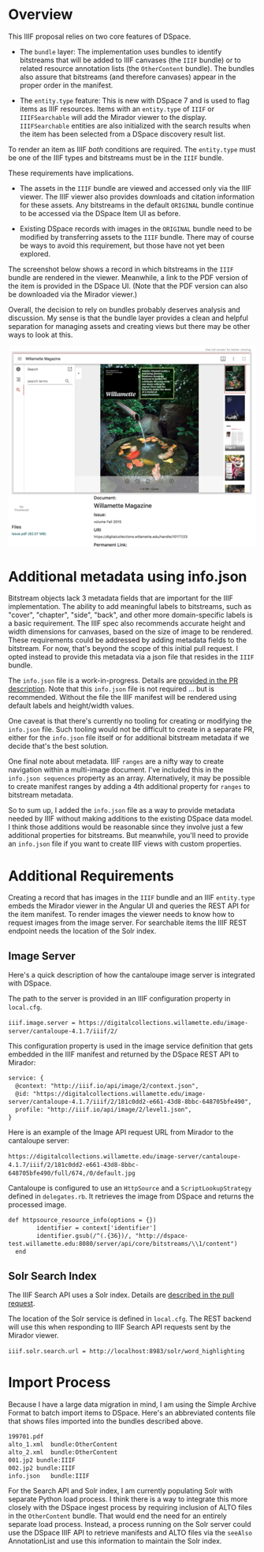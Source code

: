 # Overview

This IIIF proposal relies on two core features of DSpace. 

* The `bundle` layer: The implementation uses bundles to identify bitstreams that will be added 
  to IIIF canvases (the `IIIF` bundle) or to related resource annotation lists (the `OtherContent` bundle). 
  The bundles also assure that bitstreams (and therefore canvases) appear in the proper order in the manifest.
  
* The `entity.type` feature: This is new with DSpace 7 and is used to flag items as IIIF resources. 
  Items with an `entity.type` of `IIIF` or `IIIFSearchable` will add the Mirador viewer to the 
  display. `IIIFSearchable` entities are also initialized with the search results when the item has 
  been selected from a DSpace discovery result list.

To render an item as IIIF _both_ conditions are required.  The `entity.type` must be one of the IIIF types 
and bitstreams must be in the `IIIF` bundle.

These requirements have implications.

* The assets in the `IIIF` bundle are viewed and accessed only via the IIIF viewer. The IIIF viewer also provides 
  downloads and citation information for these assets. Any bitstreams in the default `ORIGINAL` bundle continue to 
  be accessed via the DSpace Item UI as before. 
  
* Existing DSpace records with images in the `ORIGINAL` bundle need to be modified by transferring assets to the 
  `IIIF` bundle. There may of course be ways to avoid this requirement, but those have not yet been explored.  
  
The screenshot below shows a record in which bitstreams in the `IIIF` bundle are rendered in the viewer. Meanwhile, a link to the
PDF version of the item is provided in the DSpace UI. (Note that the PDF version can also be downloaded via the Mirador viewer.)

Overall, the decision to rely on bundles probably deserves analysis and discussion. My sense is that the bundle layer
provides a clean and helpful separation for managing assets and creating views but there may be other ways to look
at this.

![item image](images/sample_rec.png "Item")



# Additional metadata using info.json

Bitstream objects lack 3 metadata fields
that are important for the IIIF implementation. The ability to add meaningful labels to bitstreams, such as "cover", "chapter",
"side", "back", and other more domain-specific labels is a basic requirement. The IIIF spec also recommends accurate height and width 
dimensions for canvases, based on the size of image to be rendered. These requirements could be addressed by adding metadata
fields to the bitstream. For now, that's beyond the scope of this initial pull request. I opted
instead to provide this metadata via a json file that resides in the `IIIF` bundle. 

The `info.json` file is a work-in-progress. Details are [provided in the PR description](https://github.com/DSpace/DSpace/pull/3210). 
Note that this `info.json` file is not required ... but is recommended.  Without the file the IIIF manifest will be 
rendered using default labels and height/width values.

One caveat is that there's currently no tooling for creating or modifying the `info.json` file. Such tooling would not be 
difficult to create in a separate PR, either for the `info.json` file itself or for additional bitstream metadata if we decide that's 
the best solution. 

One final note about metadata.  IIIF `ranges` are a nifty way to create navigation within a multi-image document. I've
included this in the `info.json sequences` property as an array. Alternatively, it may be possible to create manifest ranges 
by adding a 4th additional property for `ranges` to bitstream metadata. 

So to sum up, I added the `info.json` file as a way to provide metadata needed by IIIF without making additions to the existing DSpace data model.
I think those additions would be reasonable since they involve just a few additional properties for bitstreams. But meanwhile, you'll
need to provide an `info.json` file if you want to create IIIF views with custom properties.


# Additional Requirements

Creating a record that has images in the `IIIF` bundle and an IIIF `entity.type` embeds the Mirador viewer in the
Angular UI and queries the REST API for the item manifest. To render images the viewer needs to know how to request images from
the image server. For searchable items the IIIF REST endpoint needs the location of the Solr index.

## Image Server

Here's a quick description of how the cantaloupe image server is integrated with DSpace.  

The path to the server is provided in an IIIF configuration property in `local.cfg`.

`iiif.image.server = https://digitalcollections.willamette.edu/image-server/cantaloupe-4.1.7/iiif/2/`

This configuration property is used in the image service definition that gets embedded in the IIIF manifest
and returned by the DSpace REST API to Mirador:

```
service: {
  @context: "http://iiif.io/api/image/2/context.json",
  @id: "https://digitalcollections.willamette.edu/image-server/cantaloupe-4.1.7/iiif/2/181c0dd2-e661-43d8-8bbc-648705bfe490",
  profile: "http://iiif.io/api/image/2/level1.json",
}

```

Here is an example of the Image API request URL from Mirador to the cantaloupe server:

`https://digitalcollections.willamette.edu/image-server/cantaloupe-4.1.7/iiif/2/181c0dd2-e661-43d8-8bbc-648705bfe490/full/674,/0/default.jpg`

Cantaloupe is configured to use an `HttpSource` and a `ScriptLookupStrategy` defined in `delegates.rb`. It retrieves the image 
from DSpace and returns the processed image.

```
def httpsource_resource_info(options = {})
        identifier = context['identifier']
        identifier.gsub(/^(.{36})/, "http://dspace-test.willamette.edu:8080/server/api/core/bitstreams/\\1/content")
  end
  ```

## Solr Search Index

The IIIF Search API uses a Solr index.  Details are [described in the pull request](https://github.com/DSpace/DSpace/pull/3210).

The location of the Solr service is defined in `local.cfg`. The REST backend will use this when responding to IIIF Search API requests
sent by the Mirador viewer.

`iiif.solr.search.url = http://localhost:8983/solr/word_highlighting`



# Import Process

Because I have a large data migration in mind, I am using the Simple Archive Format to batch import items to DSpace. Here's 
an abbreviated contents file that shows files imported into the bundles described above. 

```
199701.pdf
alto_1.xml  bundle:OtherContent
alto_2.xml  bundle:OtherContent
001.jp2 bundle:IIIF
002.jp2	bundle:IIIF
info.json	bundle:IIIF
```

For the Search API and Solr index, I am currently populating Solr with separate Python load process.  I think there is a 
way to integrate this more closely with the DSpace ingest process by requiring inclusion of ALTO files in the `OtherContent` 
bundle. That would end the need for an entirely separate load process. Instead, a process running on the Solr server 
could use the DSpace IIIF API to retrieve manifests and ALTO files via the `seeAlso` AnnotationList and use this information to 
maintain the Solr index. 
